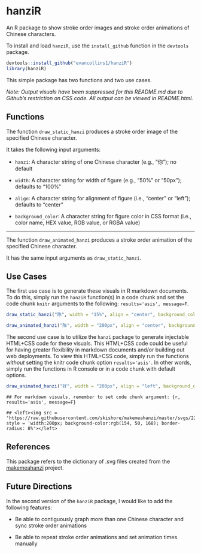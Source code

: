 # hanziR

An R package to show stroke order images and stroke order animations of
Chinese characters.

To install and load `hanziR`, use the `install_github` function in the
`devtools` package.

``` r
devtools::install_github("evancollins1/hanziR")
library(hanziR)
```

This simple package has two functions and two use cases.

*Note: Output visuals have been suppressed for this README.md due to
Github’s restriction on CSS code. All output can be viewed in
README.html.*

## Functions

The function `draw_static_hanzi` produces a stroke order image of the
specified Chinese character.

It takes the following input arguments:

-   `hanzi`: A character string of one Chinese character (e.g., “你”);
    no default

-   `width`: A character string for width of figure (e.g., “50%” or
    “50px”); defaults to “100%”

-   `align`: A character string for alignment of figure (i.e., “center”
    or “left”); defaults to “center”

-   `background_color`: A character string for figure color in CSS
    format (i.e., color name, HEX value, RGB value, or RGBA value)

------------------------------------------------------------------------

The function `draw_animated_hanzi` produces a stroke order animation of
the specified Chinese character.

It has the same input arguments as `draw_static_hanzi`.

## Use Cases

The first use case is to generate these visuals in R markdown documents.
To do this, simply run the `hanziR` function(s) in a code chunk and set
the code chunk `knitr` arguments to the following:
`results='asis', message=F`.

``` r
draw_static_hanzi("陈", width = "15%", align = "center", background_color = "#a86f32")
```

``` r
draw_animated_hanzi("陈", width = "200px", align = "center", background_color = "red")
```

The second use case is to utilize the `hanzi` package to generate
injectable HTML+CSS code for these visuals. This HTML+CSS code could be
useful for having greater flexibility in markdown documents and/or
building out web deployments. To view this HTML+CSS code, simply run the
functions *without* setting the knitr code chunk option
`results='asis'`. In other words, simply run the functions in R console
or in a code chunk with default options.

``` r
draw_animated_hanzi("好", width = "200px", align = "left", background_color = "rgb(154, 50, 168)")
```

    ## For markdown visuals, remember to set code chunk argument: {r, results='asis', message=F}

    ## <left><img src = 'https://raw.githubusercontent.com/skishore/makemeahanzi/master/svgs/22909.svg' style = 'width:200px; background-color:rgb(154, 50, 168); border-radius: 8%'></left>

## References

This package refers to the dictionary of .svg files created from the
[makemeahanzi](https://github.com/skishore/makemeahanzi) project.

## Future Directions

In the second version of the `hanziR` package, I would like to add the
following features:

-   Be able to contiguously graph more than one Chinese character and
    sync stroke order animations

-   Be able to repeat stroke order animations and set animation times
    manually
